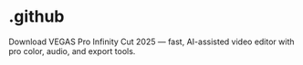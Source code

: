 # .github
Download VEGAS Pro Infinity Cut 2025 — fast, AI-assisted video editor with pro color, audio, and export tools.
